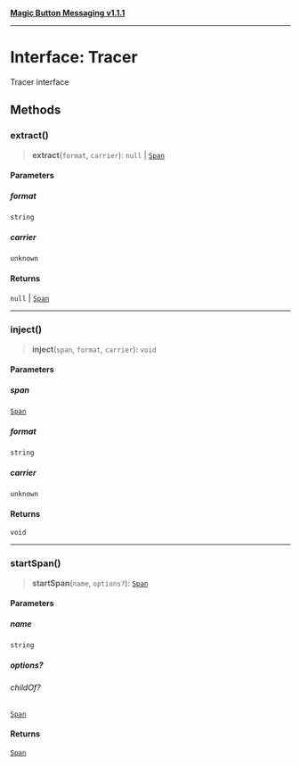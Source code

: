 [**Magic Button Messaging v1.1.1**](../README.md)

***

# Interface: Tracer

Tracer interface

## Methods

### extract()

> **extract**(`format`, `carrier`): `null` \| [`Span`](Span.md)

#### Parameters

##### format

`string`

##### carrier

`unknown`

#### Returns

`null` \| [`Span`](Span.md)

***

### inject()

> **inject**(`span`, `format`, `carrier`): `void`

#### Parameters

##### span

[`Span`](Span.md)

##### format

`string`

##### carrier

`unknown`

#### Returns

`void`

***

### startSpan()

> **startSpan**(`name`, `options?`): [`Span`](Span.md)

#### Parameters

##### name

`string`

##### options?

###### childOf?

[`Span`](Span.md)

#### Returns

[`Span`](Span.md)
